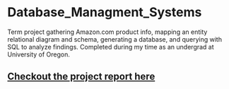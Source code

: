 # Database_Managment_Systems
Term project gathering Amazon.com product info, mapping an entity relational diagram and schema, generating a database, and querying with SQL to analyze findings. Completed during my time as an undergrad at University of Oregon.

<a href="https://mratx.github.io/Database_Management_systems"><h2>Checkout the project report here</h2></a>
